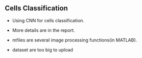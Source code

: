 Cells Classification
---
* Using CNN for cells classification. 
* More details are in the report. 
* mfiles are several image processing functions(in MATLAB).

* dataset are too big to upload
